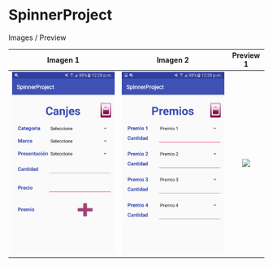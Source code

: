 # SpinnerProject  

Images / Preview  

Imagen 1             	   |  Imagen 2	        				| Preview 1             	 |
:-----------------------:|:-------------------------: |:-----------------------:|
![alt text][logo1] 		   |![alt text][logo2] 	    		|<img src="https://github.com/puitiza/SpinnerProject/blob/master/preview/gifs/parte1.gif?raw=true" width="50%"  /> |  


[logo1]: https://github.com/puitiza/SpinnerProject/blob/master/preview/Imagenes/1.png?raw=true
[logo2]: https://github.com/puitiza/SpinnerProject/blob/master/preview/Imagenes/2.png?raw=true

[gif1]: https://github.com/puitiza/SIDP/blob/master/preview/gifs/parte_1.gif?raw=true
[gif2]: https://github.com/puitiza/SIDP/blob/master/preview/gifs/parte_2.gif?raw=true
